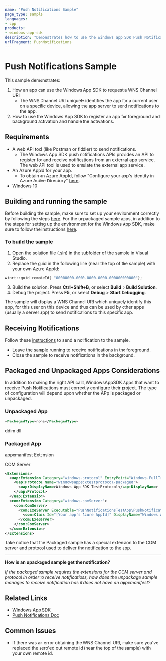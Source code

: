 ```yaml
---
name: "Push Notifications Sample" 
page_type: sample
languages:
- cpp
products: 
- windows-app-sdk
description: "Demonstrates how to use the windows app SDK Push Notifications APIs from an unpackaged app"
urlFragment: PushNotifications
---
```

# Push Notifications Sample
This sample demonstrates:
1. How an app can use the Windows App SDK to request a WNS Channel URI
    * The WNS Channel URI uniquely identifies the app for a current user on a specific device, allowing the app server to send notifications to the app.
2.	How to use the Windows App SDK to register an app for foreground and background activation and handle the activations.

## Requirements
* A web API tool (like Postman or fiddler) to send notifications.
   * The Windows App SDK push notifications APIs provides an API to register for and receive notifications from an external app service. The web API tool is used to emulate the external app service.
* An Azure AppId for your app.
   * To obtain an Azure AppId, follow "Configure your app's identity in Azure Active Directory" [here](https://docs.microsoft.com/windows/apps/windows-app-sdk/notifications/push/push-quickstart#configure-your-apps-identity-in-azure-active-directory).
* Windows 10

## Building and running the sample 
Before building the sample, make sure to set up your environment correctly by following the steps [here](https://docs.microsoft.com/windows/apps/windows-app-sdk/set-up-your-development-environment).
For the unpackaged sample apps, in addition to the steps for setting up the environment for the Windows App SDK, make sure to follow the instructions [here](https://docs.microsoft.com/windows/apps/windows-app-sdk/deploy-unpackaged-apps).

### To build the sample
1. Open the solution file (.sln) in the subfolder of the sample in Visual Studio.
2. Replace the guid in the following line (near the top of the sample) with your own Azure AppId:
``` cpp
winrt::guid remoteId{ "00000000-0000-0000-0000-000000000000"}; 
```
3. Build the solution. Press **Ctrl+Shift+B**, or select **Build** \> **Build Solution**.
4. Debug the project. Press **F5**, or select **Debug** \> **Start Debugging**. 

The sample will display a WNS Channel URI which uniquely identify this app, for this user on this device and thus can be used by other apps (usually a server app) to send notifications to this specific app.

## Receiving Notifications
Follow these [instructions]() to send a notification to the sample. 
   * Leave the sample running to receive notifications in the foreground.
   * Close the sample to receive notifications in the background.

## Packaged and Unpackaged Apps Considerations
In addition to making the right API calls,WindowsAppSDK Apps that want to receive Push Notifications must correctly configure their project.
The type of configuration will depend upon whether the APp is packaged or unpackaged.

### Unpackaged App
```xml
<PackagedType>none</PackagedType>
```

ddlm dll

### Packaged App
appxmanifest Extension

COM Server

```xml
<Extensions>
  <uap:Extension Category="windows.protocol" EntryPoint="Windows.FullTrustApplication">
    <uap:Protocol Name="windowsappsdktestprotocol-packaged">
      <uap:DisplayName>Windows App SDK TestProtocol</uap:DisplayName>
    </uap:Protocol>
  </uap:Extension>
  <com:Extension Category="windows.comServer">
    <com:ComServer>
      <com:ExeServer Executable="PushNotificationsTestApp\PushNotificationsTestApp.exe" DisplayName="SampleBackgroundApp" Arguments="----WindowsAppSDKPushServer">
        <com:Class Id="[Your app's Azure AppId]" DisplayName="Windows App SDK Push" />
      </com:ExeServer>
    </com:ComServer>
  </com:Extension>
</Extensions>    
```

Take notice that the Packaged sample has a special extension to the COM server and protocol used to deliver the notification to the app.

---
**How is an upackaged sample get the notification?**

*If the packaged sample requires the extensions for the COM server and protocol in order to receive notifications, how does the unpackage sample manages to receive notification has it does not have an appxmanifest?*

## Related Links
- [Windows App SDK](https://docs.microsoft.com/windows/apps/windows-app-sdk/)
- [Push Notifications Doc](https://docs.microsoft.com/windows/apps/windows-app-sdk/notifications/push/)

## Common Issues
* If there was an error obtaining the WNS Channel URI, make sure you've replaced the zero'ed out remote id (near the top of the sample) with your own remote id.
